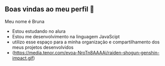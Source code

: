## Boas vindas ao meu perfil 💜

Meu nome é Bruna
- Estou estudando no alura
- Estou me desenvolvimento na linguagem JavaScipt
- utilizo esse espaço para a minha organização e compartilhamento dos meus projetos desenvolvidos
- (https://media.tenor.com/evoa-NroTn8AAAAi/raiden-shogun-genshin-impact.gif)
